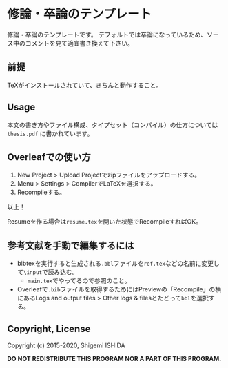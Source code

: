 # 修論・卒論のテンプレート

修論・卒論のテンプレートです。
デフォルトでは卒論になっているため、ソース中のコメントを見て適宜書き換えて下さい。

## 前提

TeXがインストールされていて、きちんと動作すること。

## Usage

本文の書き方やファイル構成、タイプセット（コンパイル）の仕方については ``thesis.pdf`` に書かれています。

## Overleafでの使い方

1. New Project > Upload Projectでzipファイルをアップロードする。
2. Menu > Settings > CompilerでLaTeXを選択する。
3. Recompileする。

以上！

Resumeを作る場合は`resume.tex`を開いた状態でRecompileすればOK。

## 参考文献を手動で編集するには

* bibtexを実行すると生成される`.bbl`ファイルを`ref.tex`などの名前に変更して`\input`で読み込む。
  * `main.tex`でやってるので参照のこと。
* Overleafで`.bib`ファイルを取得するためにはPreviewの「Recompile」の横にあるLogs and output files > Other logs & filesとたどって`bbl`を選択する。

## Copyright, License

Copyright (c) 2015-2020, Shigemi ISHIDA

**DO NOT REDISTRIBUTE THIS PROGRAM NOR A PART OF THIS PROGRAM.**

